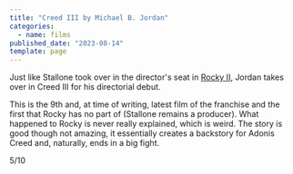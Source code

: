 ```yaml
---
title: "Creed III by Michael B. Jordan"
categories:
  - name: films
published_date: "2023-08-14"
template: page
---
```


Just like Stallone took over in the director's seat in [Rocky II](/notes/rocky-ii-by-sylvester-stallone/), Jordan takes over in Creed III for his directorial debut.

This is the 9th and, at time of writing, latest film of the franchise and the first that Rocky has no part of (Stallone remains a producer). What happened to Rocky is never really explained, which is weird. The story is good though not amazing, it essentially creates a backstory for Adonis Creed and, naturally, ends in a big fight.

5/10
